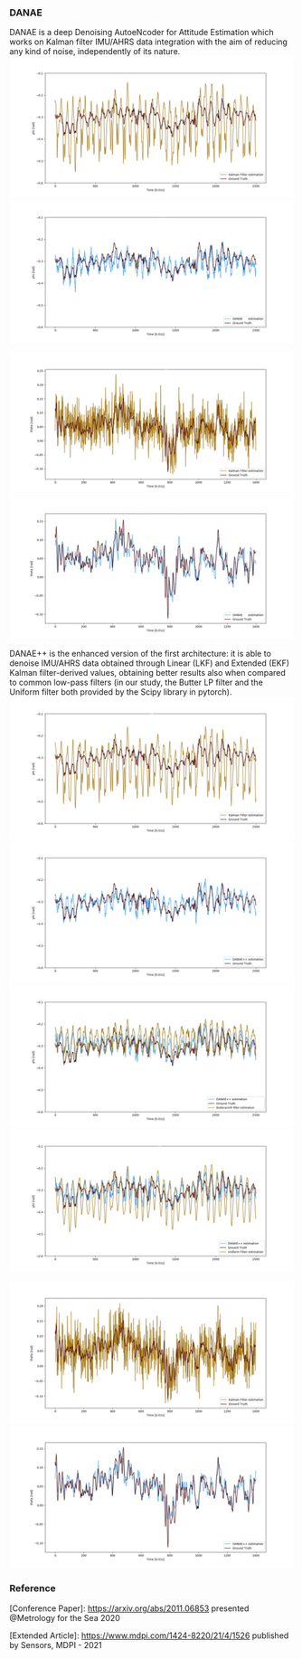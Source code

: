 ### DANAE

DANAE is a deep Denoising AutoeNcoder for Attitude Estimation which works on Kalman filter IMU/AHRS data integration with the aim of reducing any kind of noise, independently of its nature.
![plot](./Results_Figure/oxford_LKF_phi.jpg)
![plot](./Results_Figure/oxford_danae1_phi.jpg)

![plot](./Results_Figure/ucs_lkf_theta.jpg)
![plot](./Results_Figure/ucs_danae1_theta.jpg)

DANAE++ is the enhanced version of the first architecture: it is able to denoise IMU/AHRS data obtained through Linear (LKF) and Extended (EKF) Kalman filter-derived values, obtaining better results also when compared to common low-pass filters (in our study, the Butter LP filter and the Uniform filter both provided by the Scipy library in pytorch).
![plot](./Results_Figure/oxford_EKF_phi.jpg)
![plot](./Results_Figure/oxford_danae++_phi.jpg)
![plot](./Results_Figure/comparative_filters_butter_phi.jpg)
![plot](./Results_Figure/comparative_filters_uniform_phi.jpg)

![plot](./Results_Figure/ucs_ekf_theta.jpg)
![plot](./Results_Figure/ucs_danae++_theta.jpg)

### Reference
[Conference Paper]: https://arxiv.org/abs/2011.06853 presented @Metrology for the Sea 2020

[Extended Article]: https://www.mdpi.com/1424-8220/21/4/1526 published by Sensors, MDPI - 2021


